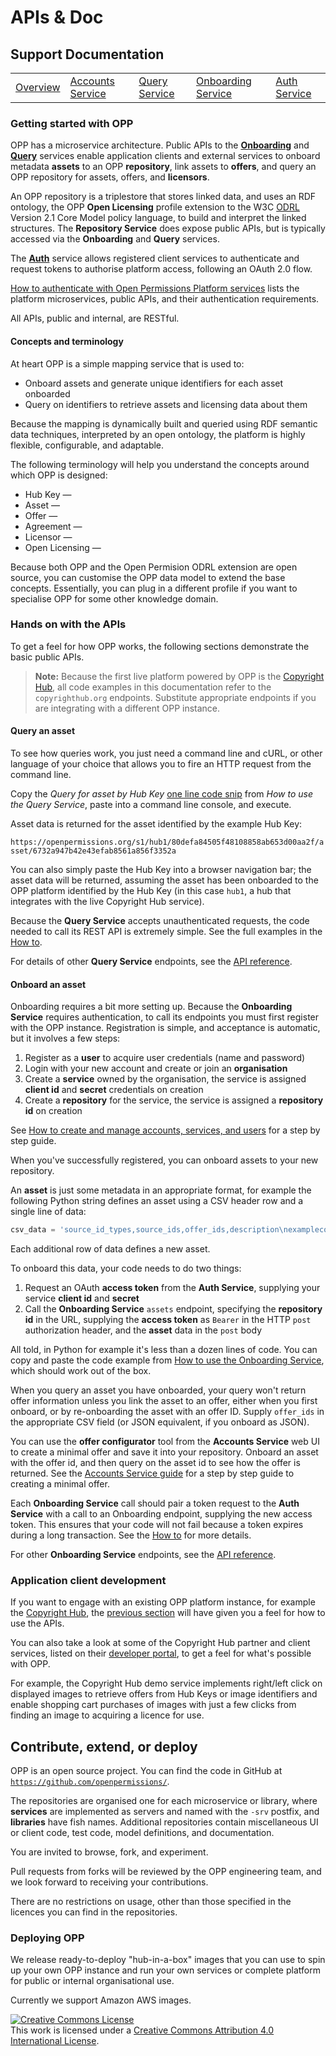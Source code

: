 # APIs & Doc

## Support Documentation

||||||
|----|---|---|---|---|
|[Overview](index.md) | [Accounts Service](account-toc.md) | [Query Service](query-toc.md) | [Onboarding Service](onboard-toc.md) | [Auth Service](auth-toc.md) |

### Getting started with OPP

OPP has a microservice architecture. Public APIs to the
[**Onboarding**](onboard-toc.md) and [**Query**](query-toc.md)
services enable application clients and external services to onboard metadata **assets** to an OPP
**repository**, link assets to **offers**, and query an OPP repository
for assets, offers, and **licensors**.

An OPP repository is a triplestore that stores linked data, and uses
an RDF ontology, the OPP **Open Licensing** profile extension to the
W3C [ODRL](https://www.w3.org/community/odrl/) Version 2.1 Core Model
policy language, to build and interpret the linked structures. The
**Repository Service** does expose public APIs, but is typically
accessed via the **Onboarding** and **Query** services.

The [**Auth**](auth-toc.md) service allows registered client
services to authenticate and request tokens to authorise platform
access, following an OAuth 2.0 flow.

[How to authenticate with Open Permissions Platform services](https://github.com/openpermissions/auth-srv/blob/master/documents/markdown/how-to-auth.md#services-summary)
lists the platform microservices, public APIs, and their
authentication requirements.

All APIs, public and internal, are RESTful.

#### Concepts and terminology

At heart OPP is a simple mapping service that is used to:

+ Onboard assets and generate unique identifiers for each asset
  onboarded
+ Query on identifiers to retrieve assets and licensing data about
  them

Because the mapping is dynamically built and queried using RDF
semantic data techniques, interpreted by an open ontology, the
platform is highly flexible, configurable, and adaptable.

The following terminology will help you understand the concepts around
which OPP is designed:

+ Hub Key &mdash;
+ Asset &mdash;
+ Offer &mdash;
+ Agreement &mdash;
+ Licensor &mdash;
+ Open Licensing &mdash;

Because both OPP and the Open Permision ODRL extension are open source, you
can customise the OPP data model to extend the base concepts. Essentially,
you can plug in a different profile if you want to specialise
OPP for some other knowledge domain.

### Hands on with the APIs

To get a feel for how OPP works, the following sections demonstrate
the basic public APIs.

>**Note:** Because the first live platform powered by OPP is the
>[Copyright Hub](http://www.copyrighthub.org/copyrighthub_org/community/),
>all code examples in this documentation refer to the
>`copyrighthub.org` endpoints. Substitute appropriate endpoints if you
>are integrating with a different OPP instance.

#### Query an asset

To see how queries work, you just need a command line and cURL, or
other language of your choice that allows you to fire an HTTP request
from the command line.

Copy the *Query for asset by Hub Key*
[one line code snip](https://github.com/openpermissions/query-srv/blob/master/documents/markdown/how-to-query.md#query-for-asset-by-hub-key)
from *How to use the Query Service*, paste into a command line
console, and execute.

Asset data is returned for the asset identified by the example Hub
Key:

`https://openpermissions.org/s1/hub1/80defa84505f48108858ab653d00aa2f/asset/6732a947b42e43efab8561a856f3352a`

You can also simply paste the Hub Key into a browser navigation bar;
the asset data will be returned, assuming the asset has been onboarded
to the OPP platform identified by the Hub Key (in this case `hub1`, a
hub that integrates with the live Copyright Hub service).

Because the **Query Service** accepts unauthenticated requests, the
code needed to call its REST API is extremely simple. See the full
examples in the
[How to](https://github.com/openpermissions/query-srv/blob/master/documents/markdown/how-to-query.md#query-examples).

For details of other **Query Service** endpoints, see the
[API reference](https://github.com/openpermissions/query-srv/blob/master/documents/apiary/api.md).

#### Onboard an asset

Onboarding requires a bit more setting up. Because the **Onboarding
Service** requires authentication, to call its endpoints you must
first register with the OPP instance. Registration is simple, and
acceptance is automatic, but it involves a few steps:
  1. Register as a **user** to acquire user credentials (name and
    password)
  1. Login with your new account and create or join an **organisation**
  1. Create a **service** owned by the organisation, the service is
     assigned **client id** and **secret** credentials on creation
  1. Create a **repository** for the service, the service is
     assigned a **repository id** on creation

See
[How to create and manage accounts, services, and users](https://github.com/openpermissions/accounts-srv/blob/master/documents/markdown/how-to-register.md)
for a step by step guide.

When you've successfully registered, you can onboard assets to your
new repository.

An **asset** is just some metadata in an appropriate format, for
example the following Python string defines an asset using a CSV
header row and a single line of data:

```python
csv_data = 'source_id_types,source_ids,offer_ids,description\nexamplecopictureid,DSC_00A987,,"Cannubi cru vineyard at sunset, Barolo, Piemonte, Italy"'
```

Each additional row of data defines a new asset.

To onboard this data, your code needs to do two things:

1. Request an OAuth **access token** from the **Auth
   Service**, supplying your service **client id** and **secret**
2. Call the **Onboarding Service** `assets` endpoint, specifying the
**repository id** in the URL, supplying the **access token** as
`Bearer` in the HTTP `post` authorization header, and the **asset**
data in the `post` body

All told, in Python for example it's less than a dozen lines of
code. You can copy and paste the code example from
[How to use the Onboarding Service](https://github.com/openpermissions/onboarding-srv/blob/master/documents/markdown/how-to-onboard.md#python-onboarding-example),
which should work out of the box.

When you query an asset you have onboarded, your query won't return
offer information unless you link the asset to an offer, either when
you first onboard, or by re-onboarding the asset with an offer
ID. Supply `offer_ids` in the appropriate CSV field (or JSON
equivalent, if you onboard as JSON).

You can use the **offer configurator** tool from the **Accounts
Service** web UI to create a minimal offer and save it into your
repository. Onboard an asset with the offer id, and then query on the
asset id to see how the offer is returned. See the
[Accounts Service guide](https://github.com/openpermissions/accounts-srv/blob/master/documents/markdown/how-to-register.md#managing-offers)
for a step by step guide to creating a minimal offer.

Each **Onboarding Service** call should pair a token request to the
**Auth Service** with a call to an Onboarding endpoint,
supplying the new access token. This ensures that your code will not
fail because a token expires during a long transaction. See the
[How to](https://github.com/openpermissions/onboarding-srv/blob/master/documents/markdown/how-to-onboard.md)
for more details.

For other **Onboarding Service** endpoints, see the
[API reference](https://github.com/openpermissions/onboarding-srv/blob/master/documents/apiary/api.md).

### Application client development

If you want to engage with an existing OPP platform instance, for
example the [Copyright Hub](http://www.copyrighthub.org), the
[previous section](#hands-on-with-the-apis) will have given you a feel for
how to use the APIs.

You can also take a look at some of the Copyright Hub partner and
client services, listed on their
[developer portal](http://developer.copyrighthub.org/), to get a feel
for what's possible with OPP.

For example, the Copyright Hub demo service implements right/left
click on displayed images to retrieve offers from Hub Keys or image
identifiers and enable shopping cart purchases of images with just a
few clicks from finding an image to acquiring a licence for use.

## Contribute, extend, or deploy

OPP is an open source project. You can find the code in GitHub at [`https://github.com/openpermissions/`](https://github.com/openpermissions/).

The repositories are organised one for each microservice or library,
where **services** are implemented as servers and named with the
`-srv` postfix, and **libraries** have fish names. Additional
repositories contain miscellaneous UI or client code, test code, model
definitions, and documentation.

You are invited to browse, fork, and experiment.

Pull requests from forks will be reviewed by the OPP engineering team,
and we look forward to receiving your contributions.

There are no restrictions on usage, other than those specified in the
licences you can find in the repositories.

### Deploying OPP

We release ready-to-deploy "hub-in-a-box" images that you can use to
spin up your own OPP instance and run your own services or complete
platform for public or internal organisational use.

Currently we support Amazon AWS images.

<!-- Copyright Notice -->
<a rel="license" href="http://creativecommons.org/licenses/by/4.0/"><img alt="Creative Commons License" style="border-width:0" src="https://i.creativecommons.org/l/by/4.0/80x15.png" /></a><br />This work is licensed under a <a rel="license" href="http://creativecommons.org/licenses/by/4.0/">Creative Commons Attribution 4.0 International License</a>.
